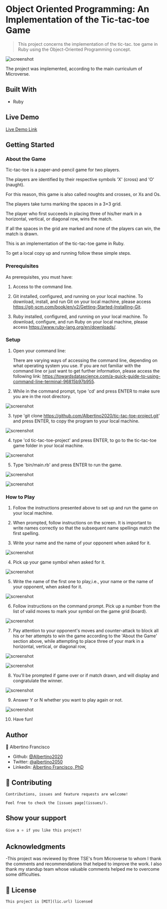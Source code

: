 # Object Oriented Programming: An Implementation of the Tic-tac-toe Game

> This project concerns the implementation of the tic-tac. toe game in Ruby using the Object-Oriented Programming concept.

![screenshot](./img/screenshot.png)

The project was implemented, according to the main curriculum of Microverse.

## Built With

- Ruby

## Live Demo

[Live Demo Link](https://github.com/Albertino2020/tic-tac-toe-project/tree/readme_game_instructions)

## Getting Started

### About the Game 

Tic-tac-toe is a paper-and-pencil game for two players.

The players are identified by their respective symbols 'X' (cross) and 'O' (naught).

For this reason, this game is also called noughts and crosses, or Xs and Os.

The players take turns marking the spaces in a 3×3 grid. 

The player who first succeeds in placing three of his/her mark in a horizontal, vertical, or diagonal row, wins the match.

If all the spaces in the grid are marked and none of the players can win, the match is drawn.

This is an implementation of the tic-tac-toe game in Ruby.

To get a local copy up and running follow these simple steps.

### Prerequisites
As prerequisites, you must have:

1. Access to the command line. 

2. Git installed, configured, and running on your local machine.
        To download, install, and run Git on your local machine, please access https://git-scm.com/book/en/v2/Getting-Started-Installing-Git.

3. Ruby installed, configured, and running on your local machine. 
        To download, configure, and run Ruby on your local machine, please access https://www.ruby-lang.org/en/downloads/.

### Setup
1. Open your command line:

    There are varying ways of accessing the command line, depending on what operating system you use.
    If you are not familiar with the command line or just want to get further information, please access the following link: https://towardsdatascience.com/a-quick-guide-to-using-command-line-terminal-96815b97b955.

2. While in the command prompt, type 'cd' and press ENTER to make sure you are in the root directory. 

![screenshot](./img/cmd.png)

3. type 'git clone https://github.com/Albertino2020/tic-tac-toe-project.git' and press ENTER, to copy the program to your local machine.

![screenshot](./img/clone.png)

4. type 'cd tic-tac-toe-project' and press ENTER, to go to the tic-tac-toe game folder in your local machine.

![screenshot](./img/ttt.png)

5. Type 'bin/main.rb' and press ENTER to run the game.

![screenshot](./img/main.png)

![screenshot](./img/welcome.png)

### How to Play

1. Follow the instructions presented above to set up and run the game on your local machine.

2. When prompted, follow instructions on the screen. It is important to write names correctly so that the subsequent name spellings match the first spelling.

3. Write your name and the name of your opponent when asked for it.

![screenshot](./img/name.png)

4. Pick up your game symbol when asked for it.

![screenshot](./img/symbol.png)

5. Write the name of the first one to play,i.e., your name or the name of your opponent, when asked for it.

![screenshot](./img/firs_to_play.png)

6. Follow instructions on the command prompt. Pick up a number from the list of valid moves to mark your symbol on the game grid (board).

![screenshot](./img/turn.png)

7. Pay attention to your opponent's moves and counter-attack to block all his or her attempts to win the game according to the 'About the Game' section above, while attempting to place three of your mark in a horizontal, vertical, or diagonal row,

![screenshot](./img/est.png)

![screenshot](./img/wrong.png)

8. You'll be prompted if game over or if match drawn, and will display and congratulate the winner.

![screenshot](./img/won.png)

9. Answer Y or N whether you want to play again or not.

![screenshot](./img/pllayagain.png)

10. Have fun!

## Author

👤 Albertino Francisco

- Github: [@Albertino2020](https://github.com/Albertino2020)
- Twitter: [@albertino2050](https://twitter.com/albertino2050)
- Linkedin: [Albertino Francisco, PhD](https://linkedin.com/linkedinhandle)


## 🤝 Contributing

    Contributions, issues and feature requests are welcome!

    Feel free to check the [issues page](issues/).

## Show your support

    Give a ⭐️ if you like this project!

## Acknowledgments

-This project was reviewed by three TSE's from Microverse to whom I thank the comments and recommendations that helped to improve the work. I also thank my standup team whose valuable comments helped me to overcome some difficulties.

## 📝 License

    This project is [MIT](lic.url) licensed
